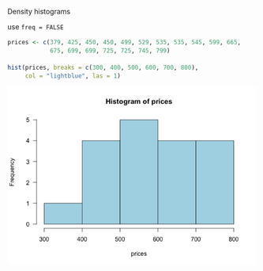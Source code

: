 Density histograms

use `freq = FALSE`

``` r
prices <- c(379, 425, 450, 450, 499, 529, 535, 535, 545, 599, 665,
            675, 699, 699, 725, 725, 745, 799)

hist(prices, breaks = c(300, 400, 500, 600, 700, 800),
     col = "lightblue", las = 1)
```

![](DensityHistogram_files/figure-markdown_github/unnamed-chunk-1-1.png)
